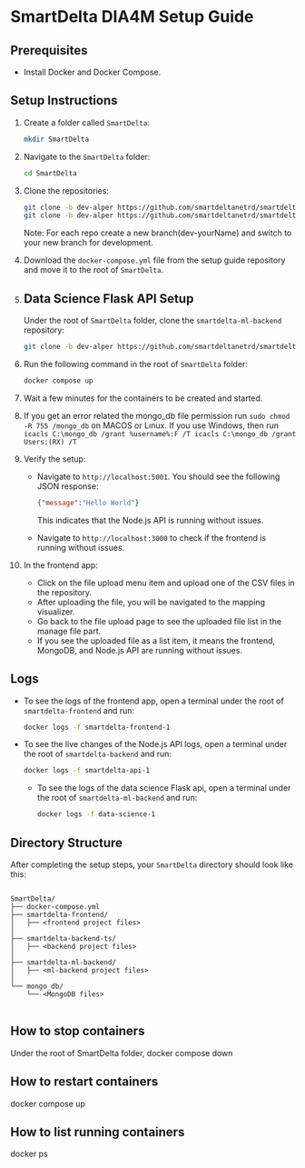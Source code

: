# SmartDelta  DIA4M Setup Guide

## Prerequisites
- Install Docker and Docker Compose.

## Setup Instructions

1. Create a folder called `SmartDelta`:
    ```sh
    mkdir SmartDelta
    ```

2. Navigate to the `SmartDelta` folder:
    ```sh
    cd SmartDelta
    ```

3. Clone the repositories: 
    ```sh
    git clone -b dev-alper https://github.com/smartdeltanetrd/smartdelta-frontend.git
    git clone -b dev-alper https://github.com/smartdeltanetrd/smartdelta-backend-ts.git
    ```
    Note: For each repo create a new branch(dev-yourName) and switch to your new branch for development.

4. Download the `docker-compose.yml` file from the setup guide repository and move it to the root of `SmartDelta`.

5. ## Data Science Flask API Setup
    Under the root of `SmartDelta` folder, clone the `smartdelta-ml-backend` repository:
    ```sh
    git clone -b dev-alper https://github.com/smartdeltanetrd/smartdelta-ml-backend.git
    ```


6. Run the following command in the root of `SmartDelta` folder:
    ```sh
    docker compose up
    ```

7. Wait a few minutes for the containers to be created and started.
8.  If you get an error related the mongo_db file permission run  `sudo chmod -R 755 /mongo_db` on MACOS or Lınux. If you use Windows, then run `icacls C:\mongo_db /grant %username%:F /T
icacls C:\mongo_db /grant Users:(RX) /T`
 
9. Verify the setup:
    - Navigate to `http://localhost:5001`. You should see the following JSON response:
      ```json
      {"message":"Hello World"}
      ```
      This indicates that the Node.js API is running without issues.
      
    - Navigate to `http://localhost:3000` to check if the frontend is running without issues.

10. In the frontend app:
    - Click on the file upload menu item and upload one of the CSV files in the repository.
    - After uploading the file, you will be navigated to the mapping visualizer.
    - Go back to the file upload page to see the uploaded file list in the manage file part.
    - If you see the uploaded file as a list item, it means the frontend, MongoDB, and Node.js API are running without issues.

## Logs
- To see the logs of the frontend app, open a terminal under the root of `smartdelta-frontend` and run:
    ```sh
    docker logs -f smartdelta-frontend-1
    ```

- To see the live changes of the Node.js API logs, open a terminal under the root of `smartdelta-backend` and run:
    ```sh
    docker logs -f smartdelta-api-1
    ```
  - To see the logs of the data science Flask  api, open a terminal under the root of `smartdelta-ml-backend` and run:
    ```sh
    docker logs -f data-science-1
    ```




## Directory Structure
After completing the setup steps, your `SmartDelta` directory should look like this:
<pre>
<code>
SmartDelta/
├── docker-compose.yml
├── smartdelta-frontend/
│   ├── &lt;frontend project files&gt;
│   
├── smartdelta-backend-ts/
│   ├── &lt;backend project files&gt;
│   
├── smartdelta-ml-backend/
│   ├── &lt;ml-backend project files&gt;
│   
└── mongo_db/
    └── &lt;MongoDB files&gt;
</code>
</pre>


## How to stop containers
Under the root of SmartDelta folder,
    docker compose down
  
## How to restart containers
   docker compose up

## How to list running containers 
   docker ps




